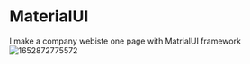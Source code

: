 # MaterialUI
I make a company webiste one page with MatrialUI framework
![1652872775572](https://user-images.githubusercontent.com/59451476/169035401-50739003-f6e7-4f25-bdbd-248892aa1ee2.png)

